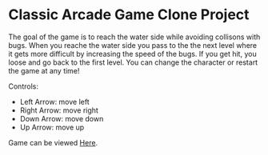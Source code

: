 # Classic Arcade Game Clone Project
The goal of the game is to reach the water side while avoiding collisons with bugs. When you reache the water side you pass to the the next level where it gets more difficult by increasing the speed of the bugs. If you get hit, you loose and go back to the first level.
You can change the character or restart the game at any time!

Controls:
- Left Arrow: move left
- Right Arrow: move right
- Down Arrow: move down
- Up Arrow: move up

    
Game can be viewed [Here](https://abdul-al5aldi.github.io/FEND_3/).
